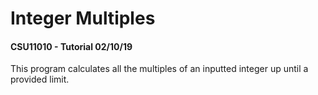 # Integer Multiples
#### CSU11010 - Tutorial 02/10/19

This program calculates all the multiples of an inputted integer up until a provided limit.
